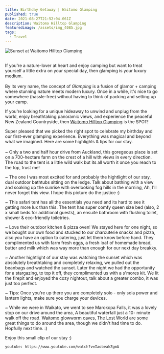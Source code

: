 ```yaml
---
title: Birthday Getaway | Waitomo Glamping
published: true
date: 2021-08-27T21:52:04.061Z
description: Waitomo Hilltop Glamping
featuredimage: /assets/img_4085.jpg
tags:
  - Travel
---
```

![Sunset at Waitomo Hilltop Glamping](/assets/dji_0147.jpg "Sunset at Waitomo Hilltop Glamping")

\
If you're a nature-lover at heart and enjoy camping but want to treat yourself a little extra on your special day, then glamping is your luxury medium.\
\
By its very name, the concept of *Glamping* is a fusion of glamor + camping where stunning nature meets modern luxury. Once in a while, it's nice to go somewhere (hassle-free) without having to think of packing and setting up your camp.

If you're looking for a unique hideaway to unwind and unplug from the world, enjoy breathtaking panoramic views, and experience the peaceful New Zealand Countryside, then [Waitomo Hilltop Glamping](https://www.waitomoglamping.nz/) is the SPOT! 

Super pleased that we picked the right spot to celebrate my birthday and our first-ever glamping experience. Everything was magical and beyond what we imagined. Here are some highlights & tips for our stay.\
\
~ Only a two and half hour drive from Auckland, this goregeous place is set on a 700-hectare farm on the crest of a hill with views in every direction. The road to the tent is a little wild walk but its all worth it once you reach to the top, trust me! 

~ The one I was most excited for and probably the hightlight of our stay, dual outdoor bathtubs sitting on the ledge. Talk about bathing with a view and soaking up the sunrise with overlooking fog hills in the morning, Ah, I'll never forget this view. I hope this picture do the justice :) 

~ This safari tent has all the essentials you need and its hard to see it getting more lux than this. The tent has super comfy queen size bed (also, 2 x small beds for additional guests), an ensuite bathroom with flushing toilet, shower & eco-friendly toiletries. 

~ Love their outdoor kitchen & pizza oven! We stayed here for one night, so we bought our own food and stucked to our charcuterie snacks and pizza, also you have an option to catering, just let them know before hand. They complimented us with farm fresh eggs, a fresh loaf of homemade bread, butter and milk which was way more than enough for our next day breakky. 

~ Another hightlight of our stay was watching the sunset which was absolutely breathtaking and completely relaxing, we pulled out the beanbags and watched the sunset. Later the night we had the opportunity for a stargazing, to top it off, they complimented us with a s'mores kit. We lit the firepit and enjoyed the cozy nightout, talk about a greater combo, it was just too perfect. 

~ Tips: Once you're up there you are completely solo - only sola power and lantern lights, make sure you charge your devices.  

~ While we were in Waikato, we went to see Marokopa Falls, it was a lovely stop on our drive around the area, A beautiful waterfall just a 10- minute walk off the road. [Waitomo glowworm caves](https://www.waitomo.com/glowworms-and-caves/waitomo-glowworm-caves), [The Lost World](https://www.waitomo.co.nz/adventure/lost-world-epic-all-day-adventure) are some great things to do around the area, though we didn't had time to do. Hopfully next time. :) 

Enjoy this small clip of our stay :) 

`youtube: https://www.youtube.com/watch?v=IaobeakZgmA`
